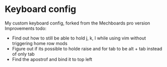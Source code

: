 # Keyboard config

My custom keyboard config, forked from the Mechboards pro version
Improvements todo:
- Find out how to still be able to hold j, k, l while using vim without triggering home row mods
- Figure out if its possible to holde raise and for tab to be alt + tab instead of only tab
- Find the apostrof and bind it to top left
